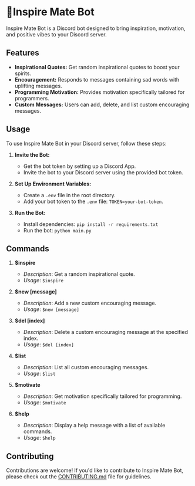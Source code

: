 # 🤖Inspire Mate Bot

Inspire Mate Bot is a Discord bot designed to bring inspiration, motivation, and positive vibes to your Discord server.

## Features

- **Inspirational Quotes:** Get random inspirational quotes to boost your spirits.
- **Encouragement:** Responds to messages containing sad words with uplifting messages.
- **Programming Motivation:** Provides motivation specifically tailored for programmers.
- **Custom Messages:** Users can add, delete, and list custom encouraging messages.

## Usage

To use Inspire Mate Bot in your Discord server, follow these steps:

1. **Invite the Bot:**
   - Get the bot token by setting up a Discord App.
   - Invite the bot to your Discord server using the provided bot token.

2. **Set Up Environment Variables:**
   - Create a `.env` file in the root directory.
   - Add your bot token to the `.env` file: `TOKEN=your-bot-token`.

3. **Run the Bot:**
   - Install dependencies: `pip install -r requirements.txt`
   - Run the bot: `python main.py`

## Commands

1. **$inspire**
   - *Description*: Get a random inspirational quote.
   - *Usage*: `$inspire`

2. **$new [message]**
   - *Description*: Add a new custom encouraging message.
   - *Usage*: `$new [message]`

3. **$del [index]**
   - *Description*: Delete a custom encouraging message at the specified index.
   - *Usage*: `$del [index]`

4. **$list**
   - *Description*: List all custom encouraging messages.
   - *Usage*: `$list`

5. **$motivate**
   - *Description*: Get motivation specifically tailored for programming.
   - *Usage*: `$motivate`

6. **$help**
   - *Description*: Display a help message with a list of available commands.
   - *Usage*: `$help`
## Contributing

Contributions are welcome! If you'd like to contribute to Inspire Mate Bot, please check out the [CONTRIBUTING.md](https://github.com/hackclub/InspireMateBot/blob/main/.github/CONTRIBUTING.md) file for guidelines.

